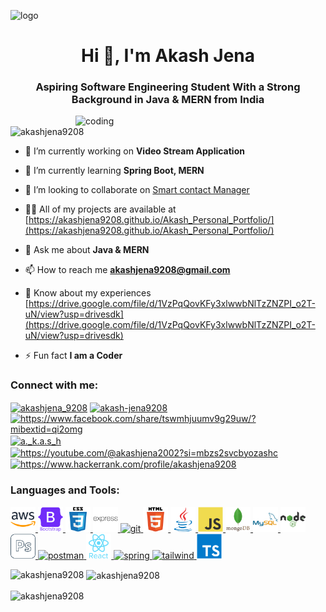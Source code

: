 ![logo](https://github.com/akashjena9208/akashjena9208/blob/main/Blue%20and%20White%20Neon%20Programmer%20Personal%20.png)
<h1 align="center">Hi 👋, I'm Akash Jena</h1>
<h3 align="center">Aspiring Software Engineering Student With a Strong Background in Java & MERN from India</h3>
<img align="right" alt="coding" width="400" src="https://camo.githubusercontent.com/7de37139d0b4c1ce40865e799b446c0e963a3dd8fb68d239707237c40604fa3d/68747470733a2f2f63646e2e6472696262626c652e636f6d2f75736572732f3733303730332f73637265656e73686f74732f363538313234332f6176656e746f2e676966">
<p align="left"> <img src="https://komarev.com/ghpvc/?username=akashjena9208&label=Profile%20views&color=0e75b6&style=flat" alt="akashjena9208" /> </p>

- 🔭 I’m currently working on **Video Stream Application**

- 🌱 I’m currently learning **Spring Boot, MERN**

- 👯 I’m looking to collaborate on [Smart contact Manager](https://github.com/akashjena9208/Smart-Contact-Manager.git)

- 👨‍💻 All of my projects are available at [https://akashjena9208.github.io/Akash_Personal_Portfolio/](https://akashjena9208.github.io/Akash_Personal_Portfolio/)

- 💬 Ask me about **Java & MERN**

- 📫 How to reach me **akashjena9208@gmail.com**

- 📄 Know about my experiences [https://drive.google.com/file/d/1VzPqQovKFy3xlwwbNlTzZNZPI_o2T-uN/view?usp=drivesdk](https://drive.google.com/file/d/1VzPqQovKFy3xlwwbNlTzZNZPI_o2T-uN/view?usp=drivesdk)

- ⚡ Fun fact **I am a Coder**

<h3 align="left">Connect with me:</h3>
<p align="left">
<a href="https://twitter.com/akashjena_9208" target="blank"><img align="center" src="https://raw.githubusercontent.com/rahuldkjain/github-profile-readme-generator/master/src/images/icons/Social/twitter.svg" alt="akashjena_9208" height="30" width="40" /></a>
<a href="https://linkedin.com/in/akash-jena9208" target="blank"><img align="center" src="https://raw.githubusercontent.com/rahuldkjain/github-profile-readme-generator/master/src/images/icons/Social/linked-in-alt.svg" alt="akash-jena9208" height="30" width="40" /></a>
<a href="https://fb.com/https://www.facebook.com/share/tswmhjuumv9g29uw/?mibextid=qi2omg" target="blank"><img align="center" src="https://raw.githubusercontent.com/rahuldkjain/github-profile-readme-generator/master/src/images/icons/Social/facebook.svg" alt="https://www.facebook.com/share/tswmhjuumv9g29uw/?mibextid=qi2omg" height="30" width="40" /></a>
<a href="https://instagram.com/a._k.a.s_h" target="blank"><img align="center" src="https://raw.githubusercontent.com/rahuldkjain/github-profile-readme-generator/master/src/images/icons/Social/instagram.svg" alt="a._k.a.s_h" height="30" width="40" /></a>
<a href="https://www.youtube.com/c/https://youtube.com/@akashjena2002?si=mbzs2svcbyozashc" target="blank"><img align="center" src="https://raw.githubusercontent.com/rahuldkjain/github-profile-readme-generator/master/src/images/icons/Social/youtube.svg" alt="https://youtube.com/@akashjena2002?si=mbzs2svcbyozashc" height="30" width="40" /></a>
<a href="https://www.hackerrank.com/https://www.hackerrank.com/profile/akashjena9208" target="blank"><img align="center" src="https://raw.githubusercontent.com/rahuldkjain/github-profile-readme-generator/master/src/images/icons/Social/hackerrank.svg" alt="https://www.hackerrank.com/profile/akashjena9208" height="30" width="40" /></a>
</p>

<h3 align="left">Languages and Tools:</h3>
<p align="left"> <a href="https://aws.amazon.com" target="_blank" rel="noreferrer"> <img src="https://raw.githubusercontent.com/devicons/devicon/master/icons/amazonwebservices/amazonwebservices-original-wordmark.svg" alt="aws" width="40" height="40"/> </a> <a href="https://getbootstrap.com" target="_blank" rel="noreferrer"> <img src="https://raw.githubusercontent.com/devicons/devicon/master/icons/bootstrap/bootstrap-plain-wordmark.svg" alt="bootstrap" width="40" height="40"/> </a> <a href="https://www.w3schools.com/css/" target="_blank" rel="noreferrer"> <img src="https://raw.githubusercontent.com/devicons/devicon/master/icons/css3/css3-original-wordmark.svg" alt="css3" width="40" height="40"/> </a> <a href="https://expressjs.com" target="_blank" rel="noreferrer"> <img src="https://raw.githubusercontent.com/devicons/devicon/master/icons/express/express-original-wordmark.svg" alt="express" width="40" height="40"/> </a> <a href="https://git-scm.com/" target="_blank" rel="noreferrer"> <img src="https://www.vectorlogo.zone/logos/git-scm/git-scm-icon.svg" alt="git" width="40" height="40"/> </a> <a href="https://www.w3.org/html/" target="_blank" rel="noreferrer"> <img src="https://raw.githubusercontent.com/devicons/devicon/master/icons/html5/html5-original-wordmark.svg" alt="html5" width="40" height="40"/> </a> <a href="https://www.java.com" target="_blank" rel="noreferrer"> <img src="https://raw.githubusercontent.com/devicons/devicon/master/icons/java/java-original.svg" alt="java" width="40" height="40"/> </a> <a href="https://developer.mozilla.org/en-US/docs/Web/JavaScript" target="_blank" rel="noreferrer"> <img src="https://raw.githubusercontent.com/devicons/devicon/master/icons/javascript/javascript-original.svg" alt="javascript" width="40" height="40"/> </a> <a href="https://www.mongodb.com/" target="_blank" rel="noreferrer"> <img src="https://raw.githubusercontent.com/devicons/devicon/master/icons/mongodb/mongodb-original-wordmark.svg" alt="mongodb" width="40" height="40"/> </a> <a href="https://www.mysql.com/" target="_blank" rel="noreferrer"> <img src="https://raw.githubusercontent.com/devicons/devicon/master/icons/mysql/mysql-original-wordmark.svg" alt="mysql" width="40" height="40"/> </a> <a href="https://nodejs.org" target="_blank" rel="noreferrer"> <img src="https://raw.githubusercontent.com/devicons/devicon/master/icons/nodejs/nodejs-original-wordmark.svg" alt="nodejs" width="40" height="40"/> </a> <a href="https://www.photoshop.com/en" target="_blank" rel="noreferrer"> <img src="https://raw.githubusercontent.com/devicons/devicon/master/icons/photoshop/photoshop-line.svg" alt="photoshop" width="40" height="40"/> </a> <a href="https://postman.com" target="_blank" rel="noreferrer"> <img src="https://www.vectorlogo.zone/logos/getpostman/getpostman-icon.svg" alt="postman" width="40" height="40"/> </a> <a href="https://reactjs.org/" target="_blank" rel="noreferrer"> <img src="https://raw.githubusercontent.com/devicons/devicon/master/icons/react/react-original-wordmark.svg" alt="react" width="40" height="40"/> </a> <a href="https://spring.io/" target="_blank" rel="noreferrer"> <img src="https://www.vectorlogo.zone/logos/springio/springio-icon.svg" alt="spring" width="40" height="40"/> </a> <a href="https://tailwindcss.com/" target="_blank" rel="noreferrer"> <img src="https://www.vectorlogo.zone/logos/tailwindcss/tailwindcss-icon.svg" alt="tailwind" width="40" height="40"/> </a> <a href="https://www.typescriptlang.org/" target="_blank" rel="noreferrer"> <img src="https://raw.githubusercontent.com/devicons/devicon/master/icons/typescript/typescript-original.svg" alt="typescript" width="40" height="40"/> </a> </p>

<p><img align="left" src="https://github-readme-stats.vercel.app/api/top-langs?username=akashjena9208&show_icons=true&locale=en&layout=compact" alt="akashjena9208" /></p>

<p>&nbsp;<img align="center" src="https://github-readme-stats.vercel.app/api?username=akashjena9208&show_icons=true&locale=en" alt="akashjena9208" /></p>

<p><img align="center" src="https://github-readme-streak-stats.herokuapp.com/?user=akashjena9208&" alt="akashjena9208" /></p>

